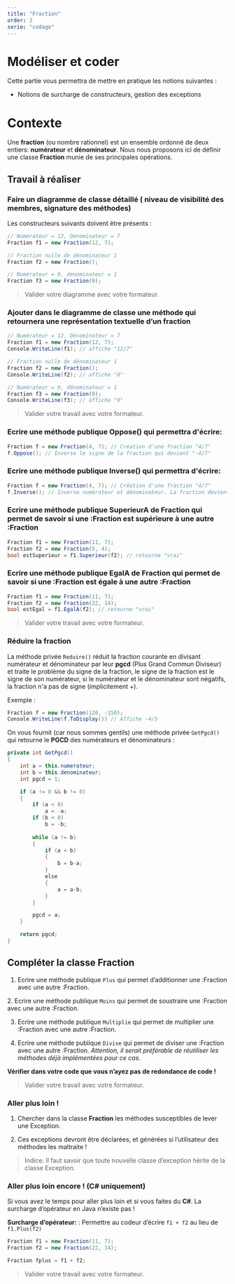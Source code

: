 ```yaml
---
title: "Fraction"
order: 3
serie: "codage"
---
```


# Modéliser et coder

Cette partie vous permettra de mettre en pratique les notions suivantes : 
- Notions de surcharge de constructeurs, gestion des exceptions

# Contexte

Une **fraction** (ou nombre rationnel) est un ensemble ordonné de deux entiers: **numérateur** et **dénominateur**. Nous nous proposons ici de définir une classe **Fraction** munie de ses principales opérations.

## Travail à réaliser

### Faire un diagramme de classe détaillé ( niveau de visibilité des membres, signature des méthodes)

Les constructeurs suivants doivent être présents : 

```csharp
// Numérateur = 12, Dénominateur = 7
Fraction f1 = new Fraction(12, 7);

// Fraction nulle de dénominateur 1
Fraction f2 = new Fraction();

// Numérateur = 9, dénominateur = 1
Fraction f3 = new Fraction(9);
```

> Valider votre diagramme avec votre formateur.

### Ajouter dans le diagramme de classe une méthode qui retournera une représentation textuelle d’un fraction 

```csharp
// Numérateur = 12, Dénominateur = 7
Fraction f1 = new Fraction(12, 7);
Console.WriteLine(f1); // affiche "12/7"

// Fraction nulle de dénominateur 1
Fraction f2 = new Fraction();
Console.WriteLine(f2); // affiche "0"

// Numérateur = 9, dénominateur = 1
Fraction f3 = new Fraction(9);
Console.WriteLine(f3); // affiche "9"
```

> Valider votre travail avec votre formateur.


### Ecrire une méthode publique Oppose() qui permettra d'écrire:

```csharp
Fraction f = new Fraction(4, 7); // Création d'une fraction "4/7"
f.Oppose(); // Inverse le signe de la fraction qui devient "-4/7"
```


### Ecrire une méthode publique Inverse() qui permettra d'écrire:

```csharp
Fraction f = new Fraction(4, 7); // Création d'une fraction "4/7"
f.Inverse(); // Inverse numérateur et dénominateur. La fraction devient devient "7/4"
```


### Ecrire une méthode publique SuperieurA de Fraction qui permet de savoir si une :Fraction est supérieure à une autre :Fraction

```csharp
Fraction f1 = new Fraction(11, 7);
Fraction f2 = new Fraction(5, 4);
bool estSuperieur = f1.Superieur(f2); // retourne "vrai"
```


### Ecrire une méthode publique EgalA de Fraction qui permet de savoir si une :Fraction est égale à une autre :Fraction

```csharp
Fraction f1 = new Fraction(11, 7);
Fraction f2 = new Fraction(22, 14);
bool estEgal = f1.EgalA(f2); // retourne "vrai"
```

> Valider votre travail avec votre formateur.

### Réduire la fraction

La méthode privée `Reduire()` réduit la fraction courante en divisant numérateur et dénominateur par leur **pgcd** (Plus Grand Commun Diviseur) et traite le problème du signe de la fraction, le signe de la fraction est le signe de son numérateur, si le numérateur et le dénominateur sont négatifs, la fraction n'a pas de signe (implicitement +).​

Exemple : 

```csharp
Fraction f = new Fraction(120, -150);
Console.WriteLine(f.ToDisplay()) // Affiche -4/5
```

On vous fournit (car nous sommes gentils) une méthode privée ``GetPgcd()`` qui retourne le **PGCD** des numérateurs et dénominateurs :

```csharp
private int GetPgcd() ​
{ ​
    int a = this.numerateur;​
    int b = this.denominateur;​
    int pgcd = 1;​

    if (a != 0 && b != 0)​
    {​
        if (a < 0) 
            a = -a;​
        if (b < 0) 
            b = -b;​
    
        while (a != b)​
        {​
            if (a < b)​
            {​
                b = b-a;​
            }​
            else​
            {​
                a = a-b;​
            }​
        }​

        pgcd = a; ​
    }

    return pgcd;
}​
```

## Compléter la classe Fraction

1. Ecrire une méthode publique `Plus` qui permet d’additionner une :Fraction avec une autre :Fraction.​

​2. Ecrire une méthode publique `Moins` qui  permet de soustraire une :Fraction avec une autre :Fraction.​

3. Ecrire une méthode publique `Multiplie` qui permet  de multiplier une :Fraction avec une autre :Fraction.​

4. Ecrire une méthode publique `Divise` qui  permet de diviser une :Fraction avec une autre :Fraction.  *Attention, il serait préférable de réutiliser les méthodes déjà implémentées pour ce cas.*​

**Vérifier dans votre code que vous n’ayez pas de redondance de code !**

> Valider votre travail avec votre formateur.


### Aller plus loin !

1. Chercher dans la classe **Fraction** les méthodes susceptibles de lever une Exception.​

2. Ces exceptions devront être déclarées, et générées si l’utilisateur des méthodes les maltraite ! ​

> Indice: Il faut savoir que toute nouvelle classe d’exception hérite de la classe Exception.


### Aller plus loin encore ! (C# uniquement)

Si vous avez le temps pour aller plus loin et si vous faites du **C#**. La surcharge d’opérateur en Java n’existe pas !​

**Surcharge d’opérateur:** : Permettre au codeur d’écrire `f1 + f2` au lieu de `f1.Plus(f2)`

```csharp
Fraction f1 = new Fraction(11, 7);
Fraction f2 = new Fraction(22, 14);

Fraction fplus = f1 + f2;
```

> Valider votre travail avec votre formateur.
